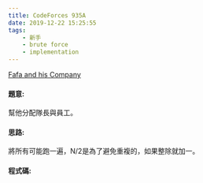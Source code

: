 ```yaml
---
title: CodeForces 935A
date: 2019-12-22 15:25:55
tags:
    - 新手
    - brute force
    - implementation
---
```

[Fafa and his Company](http://codeforces.com/problemset/problem/935/A)


#### 題意:
幫他分配隊長與員工。
<!-- more -->
#### 思路:
將所有可能跑一遍，N/2是為了避免重複的，如果整除就加一。
#### 程式碼:
<script src="https://gist.github.com/Daviswww/89bfbf21e4fe103a9426a9abd6fb26a9.js"></script>